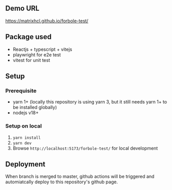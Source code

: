## Demo URL

https://matrixhcl.github.io/forbole-test/

## Package used
- Reactjs + typescript + vitejs
- playwright for e2e test
- vitest for unit test

## Setup

### Prerequisite
- yarn 1+ (locally this repository is using yarn 3, but it still needs yarn 1+ to be installed globally)
- nodejs v18+

### Setup on local
1. `yarn install`
2. `yarn dev`
3. Browse `http://localhost:5173/forbole-test/` for local development

## Deployment
When branch is merged to master, github actions will be triggered and automiatcally deploy to this repository's github page.